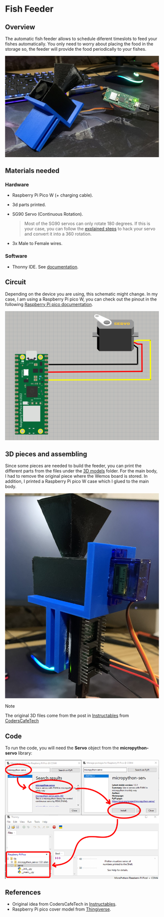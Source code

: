 # Fish Feeder

## Overview

The automatic fish feeder allows to schedule diferent timeslots to feed your fishes automatically. You only need to worry about placing the food in the storage so, the feeder will provide the food periodically to your fishes.

![Feeder](../../docs/graphics/feeder.jpg)

## Materials needed

### Hardware

- Raspberry Pi Pico W (+ charging cable).
- 3d parts printed.
- SG90 Servo (Continuous Rotation).

    >Most of the SG90 servos can only rotate 180 degrees. If this is your case, you can follow the [explained steps](../../docs/hack-servo.md) to hack your servo and convert it into a 360 rotation.

- 3x Male to Female wires.

### Software

- Thonny IDE. See [documentation](https://thonny.org/).

## Circuit

Depending on the device you are using, this schematic might change. In my case, I am using a Raspberry Pi pico W, you can check out the pinout in the following [Raspberry Pi pico documentation](https://www.raspberrypi.com/documentation/microcontrollers/pico-series.html#:~:text=Raspberry%20Pi%20Pico%20W%20and%20Pico%20WH).

![Feeder-circuit](../../docs/graphics/feeder-circuit.png)

## 3D pieces and assembling

Since some pieces are needed to build the feeder, you can print the different parts from the files under the [3D models](./3D%20models) folder. For the main body, I had to remove the original piece where the Wemos board is stored. In addition, I printed a Raspberry Pi pico W case which I glued to the main body.

![Feeder assembling](../../docs/graphics/feeder-assembling.jpg)

> [!NOTE]  
> The original 3D files come from the post in [Instructables](https://www.instructables.com/Aquassist-DIY-Automatic-Fish-Feeder-With-Companion/) from [CodersCafeTech](https://www.instructables.com/member/CodersCafeTech/)

## Code

To run the code, you will need the **Servo** object from the **micropython-servo** library:

![Add package](../../docs/graphics/micropython-servo-lib.png)

## References

- Original idea from CodersCafeTech in [Instructables](https://www.instructables.com/Aquassist-DIY-Automatic-Fish-Feeder-With-Companion/).
- Raspberry Pi pico cover model from [Thingiverse](https://www.thingiverse.com/thing:4793356).